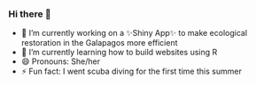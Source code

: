 ### Hi there 👋

- 🔭 I’m currently working on a ✨Shiny App✨ to make ecological restoration in the Galapagos more efficient
- 🌱 I’m currently learning how to build websites using R
- 😄 Pronouns: She/her
- ⚡ Fun fact: I went scuba diving for the first time this summer

<!--
**annagaby/annagaby** is a ✨ _special_ ✨ repository because its `README.md` (this file) appears on your GitHub profile.

Here are some ideas to get you started:

- 🔭 I’m currently working on ...
- 🌱 I’m currently learning ...
- 👯 I’m looking to collaborate on ...
- 🤔 I’m looking for help with ...
- 💬 Ask me about ...
- 📫 How to reach me: ...

-->

